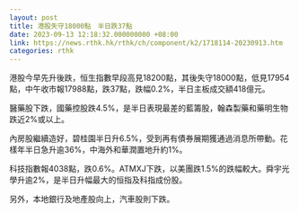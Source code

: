 ```yaml
---
layout: post
title: 港股失守18000點　半日跌37點
date: 2023-09-13 12:18:32.000000000 +08:00
link: https://news.rthk.hk/rthk/ch/component/k2/1718114-20230913.htm
categories: rthk
---
```


港股今早先升後跌，恒生指數早段高見18200點，其後失守18000點，低見17954點，中午收市報17988點，跌37點，跌幅0.2%，半日主板成交額418億元。

醫藥股下跌，國藥控股跌4.5%，是半日表現最差的藍籌股，翰森製藥和藥明生物跌近2%或以上。

內房股繼續造好，碧桂園半日升6.5%，受到再有債券展期獲通過消息所帶動。花樣年半日急升逾36%，中海外和華潤置地升約1%。

科技指數報4038點，跌0.6%。ATMXJ下跌，以美團跌1.5%的跌幅較大。舜宇光學升逾2%，是半日升幅最大的恒指及科指成份股。

另外，本地銀行及地產股向上，汽車股則下跌。
